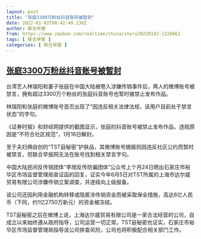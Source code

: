 ```yaml
---
layout: post
title: "张庭3300万粉丝抖音账号被暂封"
date: 2022-01-02T08:42:49.136Z
author: 联合早报
from: https://www.zaobao.com/realtime/china/story20220102-1228961
tags: [ 联合早报 ]
categories: [ 联合早报 ]
---
```

<!--1641135360000-->
[张庭3300万粉丝抖音账号被暂封](https://www.zaobao.com/realtime/china/story20220102-1228961)
------

<div>
<p>台湾艺人林瑞阳和妻子张庭在中国大陆被卷入涉嫌传销事件后，两人的微博账号被禁言，拥有超过3300万个粉丝的张庭抖音账号也暂时被禁止发布作品。</p><p>林瑞阳和张庭的微博账号首页出现了“因违反相关法律法规，该用户目前处于禁言状态”的字句。</p><p>《证券时报》和财经网提供的截图显示，张庭的抖音账号被禁止发布作品，违规原因是“不符合社区规范”，1月16日解封。</p><section id="imu"><div id="dfp-ad-imu1">        </div></section><p>至于夫妇俩自创的“TST庭秘密”护肤品，其微博账号据报则因违反社区公约而暂时被禁言，但联合早报网无法在账号找到相关禁言字句。</p><p>中国大陆民间反传销团体“李旭反传防骗团体”公众号上个月24日晒出石家庄市裕华区市场监督管理局查证函的回复，证实今年6月5日对TST所属的上海市达尔威贸易有限公司涉嫌传销立案调查，并逐级向上级报备。</p><p>该公司还因利用金融机构转移或隐匿涉传销资金而被采取保全措施，高达6亿人民币（下同，约1亿2750万新元）的资金被冻结。</p><div id="innity-in-post"></div><div id="dfp-ad-midarticlespecial">        </div><p>TST庭秘密之后在微博上说，上海达尔威贸易有限公司是一家合法经营的公司，自成立以来始终遵从政府指导，公司运营一切正常。TST庭秘密也证实，石家庄市裕华区市场监督管理局指导该公司排查风险，公司也将积极配合相关部门工作。</p>      <div class="cx_paywall_placeholder" id="sph_cdp_40"></div>
</div>
